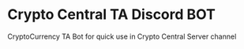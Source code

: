 # Crypto Central TA Discord BOT
CryptoCurrency TA Bot for quick use in Crypto Central Server channel
